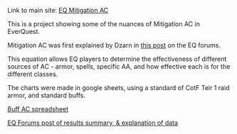 Link to main site: [EQ Mitigation AC](https://niente.github.io/EQ-Mitigation-AC/)

This is a project showing some of the nuances of Mitigation AC in EverQuest.

Mitigation AC was first explained by Dzarn in [this post](https://forums.daybreakgames.com/eq/index.php?threads/ac-vs-acv2.210028/#post-3078126) on the EQ forums.

This equation allows EQ players to determine the effectiveness of different sources of AC - armor, spells, specific AA, and how effective each is for the different classes.

The charts were made in google sheets, using a standard of CotF Teir 1 raid armor, and standard buffs.

[Buff AC spreadsheet](https://docs.google.com/spreadsheets/d/15LNmvFM26TYbnOFAszblWFNvvbDSbaQpZ-1Z1qyLeAo/edit?usp=sharing)

[EQ Forums post of results summary, & explanation of data](https://forums.daybreakgames.com/eq/index.php?threads/ac-breakdown.211691/)
